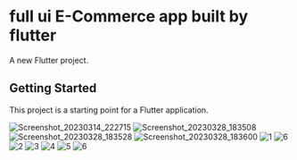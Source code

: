 # full ui **E-Commerce** app built by flutter 

A new Flutter project.

## Getting Started

This project is a starting point for a Flutter application.

![Screenshot_20230314_222715](https://user-images.githubusercontent.com/109550336/225128822-86112e51-8d98-483b-abc8-860db01d6251.png)
![Screenshot_20230328_183508](https://user-images.githubusercontent.com/109550336/228291633-43f47eb5-2382-4906-b81f-c86ee8c0e34e.png)
![Screenshot_20230328_183528](https://user-images.githubusercontent.com/109550336/228291662-6e9851d6-a0c9-4be0-839d-5deb34e82135.png)
![Screenshot_20230328_183600](https://user-images.githubusercontent.com/109550336/228291673-10ea9a1e-b261-41f6-8526-15094f11c5e4.png)
![1](https://user-images.githubusercontent.com/109550336/236318653-4320f4de-1506-4a4c-8da5-aeb5b5960225.png)
![6](https://user-images.githubusercontent.com/109550336/236318677-82088e58-c2cf-46b2-bd88-a80f1a4cc4dd.png)
![2](https://user-images.githubusercontent.com/109550336/236318702-15c8cc9b-b8de-4875-8494-9c2e28dcc073.png)
![3](https://user-images.githubusercontent.com/109550336/236318728-cb306d9d-65bc-4de8-b25e-33264f1d28b6.png)
![4](https://user-images.githubusercontent.com/109550336/236318745-dd4b1e8f-a02d-47f8-a2f5-783826f40946.png)
![5](https://user-images.githubusercontent.com/109550336/236318770-2295e799-772f-47f4-91e3-e0c489ba3270.png)
![6](https://user-images.githubusercontent.com/109550336/236318768-3dd28af0-a76d-48a5-b102-a9fc59e8b304.png)
